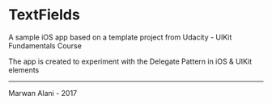# TextFields
  
A sample iOS app based on a template project from Udacity - UIKit Fundamentals Course  
  
The app is created to experiment with the Delegate Pattern in iOS & UIKit elements
  
-----
  
Marwan Alani - 2017
  
